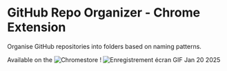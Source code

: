 # GitHub Repo Organizer - Chrome Extension
Organise GitHub repositories into folders based on naming patterns.

Available on the ![Chromestore](https://chromewebstore.google.com/detail/github-repo-organizer/jkbbjcmcnlgpmdmhanmkbkboenffpopd?hl=fr&utm_source=ext_sidebar) !
![Enregistrement écran GIF Jan 20 2025](https://github.com/user-attachments/assets/5e13e01c-67c9-4981-9ad1-4c37cfcb53f6)
